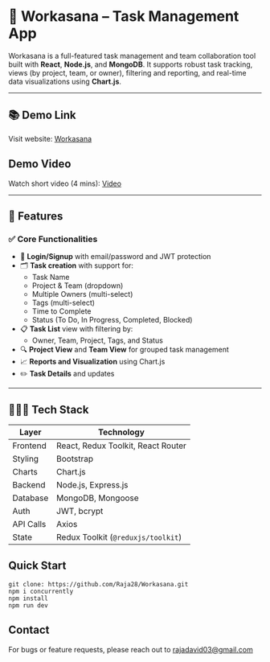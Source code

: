 <!-- Your task is to build a MERN stack app called Workasana.

Workasana is a task management and team collaboration tool where users can create projects, assign tasks to teams and owners, set deadlines, and organize work using tags. It supports authentication, dynamic filtering, URL-based queries, and reporting features to track task progress and team productivity.

TECH USED
React JS,
Bootstrap
Express, Node
React-Hot-Toastify
React Routers
Redux Toolkit
Axios

FEATURES
Form for users to log in to the application.
A form to create a new task with fields.
Sorting options for task completion dates or priority etc...
Task reports with Visualization
Task details and options to updated or modify task
Task state management as task progresses
Login
Signup


$ git clone https://github.com/Raja28/Workasana.git
$ npm install
$ npm run dev -->

# 🧩 Workasana – Task Management App

Workasana is a full-featured task management and team collaboration tool built with **React**, **Node.js**, and **MongoDB**. It supports robust task tracking, views (by project, team, or owner), filtering and reporting, and real-time data visualizations using **Chart.js**.

---

## 📚 Demo Link
Visit website: [Workasana](https://workasana.vercel.app/dashboard)

## Demo Video
Watch short video (4 mins): [Video](https://www.loom.com/share/37c9df4289cb49d8a2149eef01c82db2?sid=a01161a0-5574-46c6-ace6-a17d4e9c2b73)

---

## 📝 Features

### ✅ Core Functionalities

- 🧾 **Login/Signup** with email/password and JWT protection
- 🗂️ **Task creation** with support for:
  - Task Name
  - Project & Team (dropdown)
  - Multiple Owners (multi-select)
  - Tags (multi-select)
  - Time to Complete
  - Status (To Do, In Progress, Completed, Blocked)
- 📋 **Task List** view with filtering by:
  - Owner, Team, Project, Tags, and Status
- 🔍 **Project View** and **Team View** for grouped task management
- 📈 **Reports and Visualization** using Chart.js
- ✏️ **Task Details** and updates

---

## 👨🏻‍💻 Tech Stack

| Layer     | Technology                         |
| --------- | ---------------------------------- |
| Frontend  | React, Redux Toolkit, React Router |
| Styling   | Bootstrap                          |
| Charts    | Chart.js                           |
| Backend   | Node.js, Express.js                |
| Database  | MongoDB, Mongoose                  |
| Auth      | JWT, bcrypt                        |
| API Calls | Axios                              |
| State     | Redux Toolkit (`@reduxjs/toolkit`) |


## Quick Start
```
git clone: https://github.com/Raja28/Workasana.git
npm i concurrently 
npm install
npm run dev
```

## Contact
For bugs or feature requests, please reach out to rajadavid03@gmail.com
